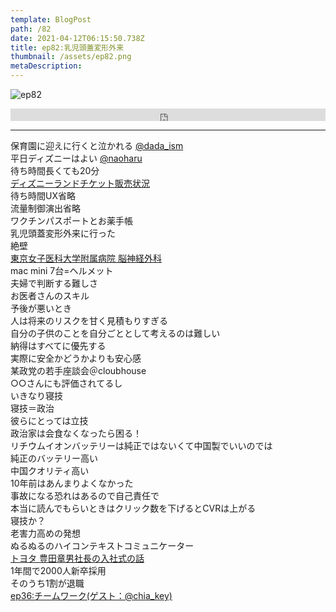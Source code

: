 ```yaml
---  
template: BlogPost  
path: /82
date: 2021-04-12T06:15:50.738Z  
title: ep82:乳児頭蓋変形外来
thumbnail: /assets/ep82.png
metaDescription:  
---  
```

![ep82](/assets/ep82.png)  

<iframe width="100%" height="20" scrolling="no" frameborder="no" allow="autoplay" src="https://w.soundcloud.com/player/?url=https%3A//api.soundcloud.com/tracks/1027632004%3Fsecret_token%3Ds-ZeCW8QSkowa&color=%23ff5500&inverse=false&auto_play=false&show_user=true"></iframe>


***  

  

保育園に迎えに行くと泣かれる [@dada_ism](https://twitter.com/dada_ism)  
平日ディズニーはよい [@naoharu](https://twitter.com/naoharu)   
待ち時間長くても20分  
[ディズニーランドチケット販売状況](https://www.tokyodisneyresort.jp/ticket/sales_status.html)  
待ち時間UX省略  
流量制御演出省略  
ワクチンパスポートとお薬手帳  
乳児頭蓋変形外来に行った  
絶壁  
[東京女子医科大学附属病院 脳神経外科](http://www.twmu.ac.jp/NIJ/column/pediatric/)  
mac mini 7台=ヘルメット  
夫婦で判断する難しさ  
お医者さんのスキル  
予後が悪いとき  
人は将来のリスクを甘く見積もりすぎる  
自分の子供のことを自分ごととして考えるのは難しい  
納得はすべてに優先する  
実際に安全かどうかよりも安心感  
某政党の若手座談会＠cloubhouse  
○○さんにも評価されてるし  
いきなり寝技  
寝技＝政治  
彼らにとっては立技  
政治家は会食なくなったら困る！  
リチウムイオンバッテリーは純正ではないくて中国製でいいのでは  
純正のバッテリー高い  
中国クオリティ高い  
10年前はあんまりよくなかった  
事故になる恐れはあるので自己責任で  
本当に読んでもらいときはクリック数を下げるとCVRは上がる  
寝技か？  
老害力高めの発想  
ぬるぬるのハイコンテキストコミュニケーター  
[トヨタ 豊田章男社長の入社式の話](https://news.yahoo.co.jp/articles/bd2f7f4ebfd6bfff9534323e76ab029d068a99d3)  
1年間で2000人新卒採用  
そのうち1割が退職  
[ep36:チームワーク(ゲスト：@chia_key)](https://jamming.fm/36)  

　